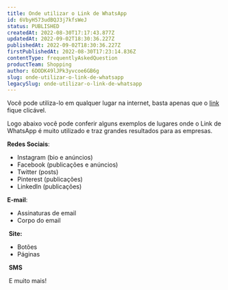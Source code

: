 ```yaml
---
title: Onde utilizar o Link de WhatsApp
id: 6VbyH573udBQJ3j7kfsWeJ
status: PUBLISHED
createdAt: 2022-08-30T17:17:43.877Z
updatedAt: 2022-09-02T18:30:36.227Z
publishedAt: 2022-09-02T18:30:36.227Z
firstPublishedAt: 2022-08-30T17:23:14.836Z
contentType: frequentlyAskedQuestion
productTeam: Shopping
author: 6DODK49lJPk3yvcoe6GB6g
slug: onde-utilizar-o-link-de-whatsapp
legacySlug: onde-utilizar-o-link-de-whatsapp
---
```


Você pode utiliza-lo em qualquer lugar na internet, basta apenas que o [link](https://help.vtex.com/pt/tutorial/links--7h7YXPFovF2k5z6ZSZs5WB) fique clicável.

Logo abaixo você pode conferir alguns exemplos de lugares onde o Link de WhatsApp é muito utilizado e traz grandes resultados para as empresas.

**Redes Sociais**:

- Instagram (bio e anúncios)
- Facebook (publicações e anúncios)
- Twitter (posts)
- Pinterest (publicações)
- LinkedIn (publicações)

**E-mail**:

- Assinaturas de email
- Corpo do email

 **Site:**

- Botões
- Páginas

 **SMS**

 E muito mais!
